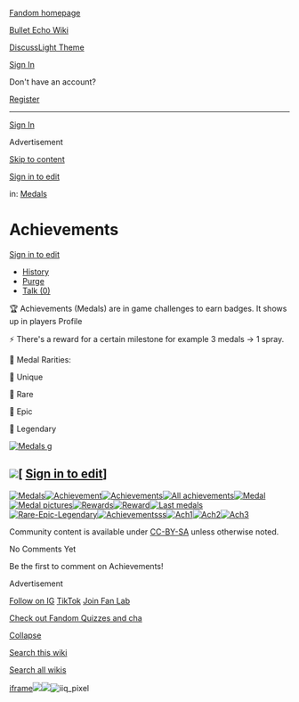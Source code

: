 [Fandom homepage](https://www.fandom.com/)

[Bullet Echo Wiki](https://bullet-echo.fandom.com/)

[Discuss](https://bullet-echo.fandom.com/f "Discuss")[Light Theme](https://bullet-echo.fandom.com/wiki/Achievements# "Light Theme")

[Sign In](https://auth.fandom.com/signin?source=mw&redirect=https%3A%2F%2Fbullet-echo.fandom.com%2Fwiki%2FAchievements)

Don't have an account?

[Register](https://auth.fandom.com/register?source=mw&redirect=https%3A%2F%2Fbullet-echo.fandom.com%2Fwiki%2FAchievements)

* * *

[Sign In](https://auth.fandom.com/signin?source=mw&redirect=https%3A%2F%2Fbullet-echo.fandom.com%2Fwiki%2FAchievements)

Advertisement

[Skip to content](https://bullet-echo.fandom.com/wiki/Achievements#page-header)

[Sign in to edit](https://auth.fandom.com/signin?redirect=https%3A%2F%2Fbullet-echo.fandom.com%2Fwiki%2FAchievements%3Fveaction%3Dedit&uselang=en)

in: [Medals](https://bullet-echo.fandom.com/wiki/Category:Medals "Category:Medals")

# Achievements

[Sign in to edit](https://auth.fandom.com/signin?redirect=https%3A%2F%2Fbullet-echo.fandom.com%2Fwiki%2FAchievements%3Fveaction%3Dedit&uselang=en)

- [History](https://bullet-echo.fandom.com/wiki/Achievements?action=history)
- [Purge](https://bullet-echo.fandom.com/wiki/Achievements?action=purge)
- [Talk (0)](https://bullet-echo.fandom.com/wiki/Talk:Achievements?action=edit&redlink=1)

🏆 Achievements (Medals) are in game challenges to earn badges. It shows up in players Profile

⚡ There's a reward for a certain milestone for example 3 medals -> 1 spray.

🔫 Medal Rarities:

💛 Unique

💙 Rare

💜 Epic

🧡 Legendary

[![Medals g](https://static.wikia.nocookie.net/bullet-echo/images/d/d7/Medals_g.png/revision/latest?cb=20240922221204)](https://static.wikia.nocookie.net/bullet-echo/images/d/d7/Medals_g.png/revision/latest?cb=20240922221204)

## [![](https://static.wikia.nocookie.net/bullet-echo/images/5/5a/Profile.jpg/revision/latest?cb=20240823181448)](https://static.wikia.nocookie.net/bullet-echo/images/5/5a/Profile.jpg/revision/latest?cb=20240823181448)\[ [Sign in to edit](https://auth.fandom.com/signin?redirect=https%3A%2F%2Fbullet-echo.fandom.com%2Fwiki%2FAchievements%3Fveaction%3Dedit%26section%3D1&uselang=en "Sign in to edit")\]

[![Medals](https://static.wikia.nocookie.net/bullet-echo/images/a/ac/Medals.jpg/revision/latest?cb=20240823181450)](https://static.wikia.nocookie.net/bullet-echo/images/a/ac/Medals.jpg/revision/latest?cb=20240823181450)[![Achievement](https://static.wikia.nocookie.net/bullet-echo/images/3/34/Achievement.jpg/revision/latest?cb=20240823181450)](https://static.wikia.nocookie.net/bullet-echo/images/3/34/Achievement.jpg/revision/latest?cb=20240823181450)[![Achievements ](https://static.wikia.nocookie.net/bullet-echo/images/d/d0/Achievements_.jpg/revision/latest?cb=20240823181450)](https://static.wikia.nocookie.net/bullet-echo/images/d/d0/Achievements_.jpg/revision/latest?cb=20240823181450)[![All achievements ](https://static.wikia.nocookie.net/bullet-echo/images/c/ca/All_achievements_.jpg/revision/latest?cb=20240823181450)](https://static.wikia.nocookie.net/bullet-echo/images/c/ca/All_achievements_.jpg/revision/latest?cb=20240823181450)[![Medal](https://static.wikia.nocookie.net/bullet-echo/images/d/d7/Medal.jpg/revision/latest?cb=20240823181450)](https://static.wikia.nocookie.net/bullet-echo/images/d/d7/Medal.jpg/revision/latest?cb=20240823181450)[![Medal pictures](https://static.wikia.nocookie.net/bullet-echo/images/8/86/Medal_pictures.jpg/revision/latest?cb=20240823181451)](https://static.wikia.nocookie.net/bullet-echo/images/8/86/Medal_pictures.jpg/revision/latest?cb=20240823181451)[![Rewards](https://static.wikia.nocookie.net/bullet-echo/images/5/59/Rewards.jpg/revision/latest?cb=20240823181451)](https://static.wikia.nocookie.net/bullet-echo/images/5/59/Rewards.jpg/revision/latest?cb=20240823181451)[![Reward](https://static.wikia.nocookie.net/bullet-echo/images/a/ad/Reward.jpg/revision/latest?cb=20240823181451)](https://static.wikia.nocookie.net/bullet-echo/images/a/ad/Reward.jpg/revision/latest?cb=20240823181451)[![Last medals](https://static.wikia.nocookie.net/bullet-echo/images/9/96/Last_medals.jpg/revision/latest?cb=20240823181451)](https://static.wikia.nocookie.net/bullet-echo/images/9/96/Last_medals.jpg/revision/latest?cb=20240823181451)[![Rare-Epic-Legendary](https://static.wikia.nocookie.net/bullet-echo/images/b/ba/Rare-Epic-Legendary.jpg/revision/latest?cb=20240823181511)](https://static.wikia.nocookie.net/bullet-echo/images/b/ba/Rare-Epic-Legendary.jpg/revision/latest?cb=20240823181511)[![Achievementsss](https://static.wikia.nocookie.net/bullet-echo/images/7/77/Achievementsss.jpg/revision/latest?cb=20240823181512)](https://static.wikia.nocookie.net/bullet-echo/images/7/77/Achievementsss.jpg/revision/latest?cb=20240823181512)[![Ach1](https://static.wikia.nocookie.net/bullet-echo/images/e/ee/Ach1.png/revision/latest?cb=20241128163657)](https://static.wikia.nocookie.net/bullet-echo/images/e/ee/Ach1.png/revision/latest?cb=20241128163657)[![Ach2](https://static.wikia.nocookie.net/bullet-echo/images/0/0a/Ach2.png/revision/latest?cb=20241128163658)](https://static.wikia.nocookie.net/bullet-echo/images/0/0a/Ach2.png/revision/latest?cb=20241128163658)[![Ach3](https://static.wikia.nocookie.net/bullet-echo/images/c/c7/Ach3.png/revision/latest?cb=20241128163658)](https://static.wikia.nocookie.net/bullet-echo/images/c/c7/Ach3.png/revision/latest?cb=20241128163658)

Community content is available under [CC-BY-SA](https://www.fandom.com/licensing) unless otherwise noted.

No Comments Yet

Be the first to comment on Achievements!

Advertisement

[Follow on IG](https://bit.ly/FandomIG) [TikTok](https://bit.ly/TikTokFandom) [Join Fan Lab](https://bit.ly/FanLabWikiBar)

[Check out Fandom Quizzes and cha](https://bit.ly/WBTrivia2)

[Collapse](https://bullet-echo.fandom.com/wiki/Achievements# "Collapse")

[Search this wiki](https://bullet-echo.fandom.com/wiki/Special:Search?scope=internal&query=&h=1&isFromHighlightActions=on)

[Search all wikis](https://bullet-echo.fandom.com/wiki/Special:Search?scope=cross-wiki&query=&h=1&isFromHighlightActions=on)

[iframe](https://www.fandom.com/silver-surfer.html)![](https://idsync.rlcdn.com/712315.gif?partner_uid=e92e5837-cc97-4124-a5b7-98e693ac5cf1)![](https://pixel.tapad.com/idsync/ex/receive?partner_id=3442&partner_device_id=e92e5837-cc97-4124-a5b7-98e693ac5cf1&partner_url=https://services.fandom.com/identity-storage/external/experian/receiveid/e90629c5-fd93-4af0-bd2d-2612b3c7fd31?id=${TA_DEVICE_ID}&partner=TAPAD)![iiq_pixel](https://sync.intentiq.com/profiles_engine/ProfilesEngineServlet?at=20&mi=10&secure=1&dpi=1187275693&iiqidtype=2&iiqpcid=47ee384b-bfb2-9cca-4489-a499bd8e85a8&iiqpciddate=1745205129045&tsrnd=857_1745205129055&vrref=fandom.com&jsver=6.07&dw=1280&dh=1024&dpr=1&lan=en-US&testPercentage=97&testGroup=A&uh=%7B%220%22%3A%22%5C%22Google%20Chrome%5C%22%3Bv%3D%5C%22135%5C%22%2C%20%5C%22Not-A.Brand%5C%22%3Bv%3D%5C%228%5C%22%2C%20%5C%22Chromium%5C%22%3Bv%3D%5C%22135%5C%22%22%2C%221%22%3A%22%3F0%22%2C%222%22%3A%22%5C%22Linux%20x86_64%5C%22%22%2C%223%22%3A%22%5C%22x86%5C%22%22%2C%224%22%3A%22%5C%2264%5C%22%22%2C%226%22%3A%22%5C%226.6.72%5C%22%22%2C%227%22%3A%22%3F0%22%2C%228%22%3A%22%5C%22Google%20Chrome%5C%22%3Bv%3D%5C%22135.0.7049.95%5C%22%2C%20%5C%22Not-A.Brand%5C%22%3Bv%3D%5C%228.0.0.0%5C%22%2C%20%5C%22Chromium%5C%22%3Bv%3D%5C%22135.0.7049.95%5C%22%22%7D&gdpr=0)